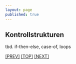 ```yaml
---
layout: page
published: true
---
```


Kontrollstrukturen
---------------------

tbd. if-then-else, case-of, loops

[[PREV]](/haskell/Komposition-Funktionen) [[TOP]](/haskell/Preface) [[NEXT]](/haskell/Patterns)

